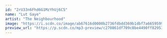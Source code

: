 ```yaml
---
id: "2rU33n6Fhd6G1MzYhUj6C5"
name: "Lut Gaye"
artist: "The Neighbourhood"
image: "https://i.scdn.co/image/ab67616d0000b2736fdbdd369b1dbf7a66595997"
preview_url: "https://p.scdn.co/mp3-preview/c270861df709c8be4490ff8295346f21604a43af"
---
```

